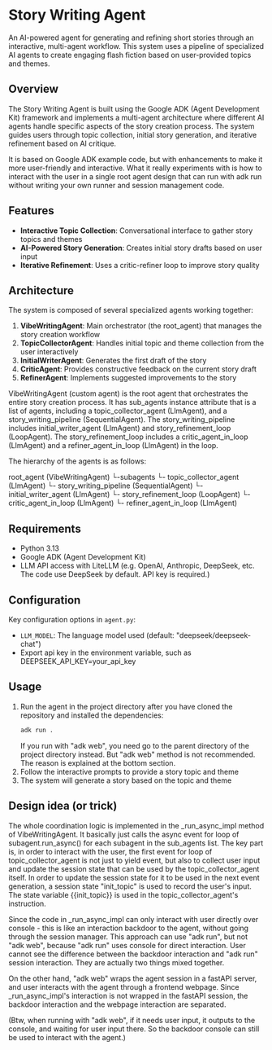 # Story Writing Agent

An AI-powered agent for generating and refining short stories through an interactive, multi-agent workflow. This system uses a pipeline of specialized AI agents to create engaging flash fiction based on user-provided topics and themes.

## Overview

The Story Writing Agent is built using the Google ADK (Agent Development Kit) framework and implements a multi-agent architecture where different AI agents handle specific aspects of the story creation process. The system guides users through topic collection, initial story generation, and iterative refinement based on AI critique. 

It is based on Google ADK example code, but with enhancements to make it more user-friendly and interactive. What it really experiments with is how to interact with the user in a single root agent design that can run with adk run without writing your own runner and session management code.

## Features

- **Interactive Topic Collection**: Conversational interface to gather story topics and themes
- **AI-Powered Story Generation**: Creates initial story drafts based on user input
- **Iterative Refinement**: Uses a critic-refiner loop to improve story quality

## Architecture

The system is composed of several specialized agents working together:

1. **VibeWritingAgent**: Main orchestrator (the root_agent) that manages the story creation workflow
2. **TopicCollectorAgent**: Handles initial topic and theme collection from the user interactively
3. **InitialWriterAgent**: Generates the first draft of the story
4. **CriticAgent**: Provides constructive feedback on the current story draft
5. **RefinerAgent**: Implements suggested improvements to the story

VibeWritingAgent (custom agent) is the root agent that orchestrates the entire story creation process. It has sub_agents instance attribute that is a list of agents, including a topic_collector_agent (LlmAgent), and a story_writing_pipeline (SequentialAgent). The story_writing_pipeline includes initial_writer_agent (LlmAgent) and story_refinement_loop (LoopAgent). The story_refinement_loop includes a critic_agent_in_loop (LlmAgent) and a refiner_agent_in_loop (LlmAgent) in the loop. 

The hierarchy of the agents is as follows:

root_agent (VibeWritingAgent) 
  └-subagents
        └- topic_collector_agent (LlmAgent)
        └- story_writing_pipeline (SequentialAgent)
                └- initial_writer_agent (LlmAgent)
                └- story_refinement_loop (LoopAgent)
                        └- critic_agent_in_loop (LlmAgent)
                        └- refiner_agent_in_loop (LlmAgent)


## Requirements

- Python 3.13
- Google ADK (Agent Development Kit)
- LLM API access with LiteLLM (e.g. OpenAI, Anthropic, DeepSeek, etc. The code use DeepSeek by default. API key is required.)

## Configuration

Key configuration options in `agent.py`:

- `LLM_MODEL`: The language model used (default: "deepseek/deepseek-chat")
- Export api key in the environment variable, such as DEEPSEEK_API_KEY=your_api_key

## Usage

1. Run the agent in the project directory after you have cloned the repository and installed the dependencies:
   ```bash
   adk run .
   ```
   If you run with "adk web", you need go to the parent directory of the project directory instead. But "adk web" method is not recommended. The reason is explained at the bottom section.
2. Follow the interactive prompts to provide a story topic and theme
3. The system will generate a story based on the topic and theme

## Design idea (or trick)

The whole coordination logic is implemented in the _run_async_impl method of VibeWritingAgent. It basically just calls the async event for loop of subagent.run_async() for each subagent in the sub_agents list. The key part is, in order to interact with the user, the first event for loop of topic_collector_agent is not just to yield event, but also to collect user input and update the session state that can be used by the topic_collector_agent itself. In order to update the session state for it to be used in the next event generation, a session state "init_topic" is used to record the user's input. The state variable {{init_topic}} is used in the topic_collector_agent's instruction.

Since the code in _run_async_impl can only interact with user directly over console - this is like an interaction backdoor to the agent, without going through the session manager. This approach can use "adk run", but not "adk web", because "adk run" uses console for direct interaction. User cannot see the difference between the backdoor interaction and "adk run" session interaction. They are actually two things mixed together.

On the other hand, "adk web" wraps the agent session in a fastAPI server, and user interacts with the agent through a frontend webpage. Since _run_async_impl's interaction is not wrapped in the fastAPI session, the backdoor interaction and the webpage interaction are separated.

(Btw, when running with "adk web", if it needs user input, it outputs to the console, and waiting for user input there. So the backdoor console can still be used to interact with the agent.)
